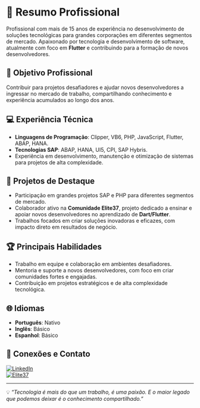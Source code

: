# 🌟 Resumo Profissional  

Profissional com mais de 15 anos de experiência no desenvolvimento de soluções tecnológicas para grandes corporações em diferentes segmentos de mercado. Apaixonado por tecnologia e desenvolvimento de software, atualmente com foco em **Flutter** e contribuindo para a formação de novos desenvolvedores.  

## 🎯 Objetivo Profissional  
Contribuir para projetos desafiadores e ajudar novos desenvolvedores a ingressar no mercado de trabalho, compartilhando conhecimento e experiência acumulados ao longo dos anos.  

## 💻 Experiência Técnica  
- **Linguagens de Programação**: Clipper, VB6, PHP, JavaScript, Flutter, ABAP, HANA.  
- **Tecnologias SAP**: ABAP, HANA, UI5, CPI, SAP Hybris.  
- Experiência em desenvolvimento, manutenção e otimização de sistemas para projetos de alta complexidade.  

## 🚀 Projetos de Destaque  
- Participação em grandes projetos SAP e PHP para diferentes segmentos de mercado.  
- Colaborador ativo na **Comunidade Elite37**, projeto dedicado a ensinar e apoiar novos desenvolvedores no aprendizado de **Dart/Flutter**.  
- Trabalhos focados em criar soluções inovadoras e eficazes, com impacto direto em resultados de negócio.  

## 🏆 Principais Habilidades  
- Trabalho em equipe e colaboração em ambientes desafiadores.  
- Mentoria e suporte a novos desenvolvedores, com foco em criar comunidades fortes e engajadas.  
- Contribuição em projetos estratégicos e de alta complexidade tecnológica.  

## 🌐 Idiomas  
- **Português**: Nativo  
- **Inglês**: Básico  
- **Espanhol**: Básico  

## 🌟 Conexões e Contato  
[![LinkedIn](https://img.shields.io/badge/-LinkedIn-blue?style=flat&logo=linkedin&logoColor=white)](https://www.linkedin.com/in/valdir-giorgi-gon%C3%A7alves-46a48242/)  
[![Elite37](https://img.shields.io/badge/-Elite37-orange?style=flat&logo=googlechrome&logoColor=white)](https://www.elite37.com.br)  

---


💡 *“Tecnologia é mais do que um trabalho, é uma paixão. E o maior legado que podemos deixar é o conhecimento compartilhado.”*
